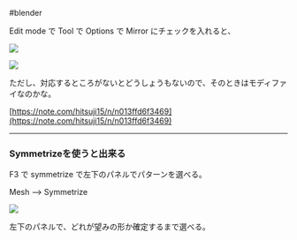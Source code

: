 #blender 


Edit mode で Tool で Options で Mirror にチェックを入れると、

![](image-kmyi78ji.png)

![](image-kmyi7lii.png)

ただし、対応するところがないとどうしょうもないので、そのときはモディファイなのかな。

[https://note.com/hitsuji15/n/n013ffd6f3469](https://note.com/hitsuji15/n/n013ffd6f3469)

---
### Symmetrizeを使うと出来る

F3 で symmetrize で左下のパネルでパターンを選べる。

Mesh —> Symmetrize



![](image-kmyi92dq.png)

左下のパネルで、どれが望みの形か確定するまで選べる。
